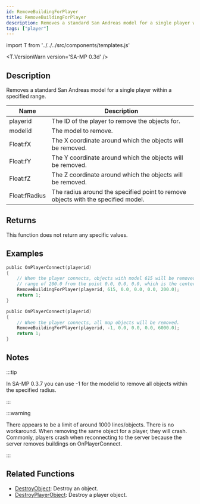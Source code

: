 ```yaml
---
id: RemoveBuildingForPlayer
title: RemoveBuildingForPlayer
description: Removes a standard San Andreas model for a single player within a specified range.
tags: ["player"]
---
```


import T from '../../../src/components/templates.js'

<T.VersionWarn version='SA-MP 0.3d' />

## Description

Removes a standard San Andreas model for a single player within a specified range.

| Name          | Description                                                                       |
| ------------- | --------------------------------------------------------------------------------- |
| playerid      | The ID of the player to remove the objects for.                                   |
| modelid       | The model to remove.                                                              |
| Float:fX      | The X coordinate around which the objects will be removed.                        |
| Float:fY      | The Y coordinate around which the objects will be removed.                        |
| Float:fZ      | The Z coordinate around which the objects will be removed.                        |
| Float:fRadius | The radius around the specified point to remove objects with the specified model. |

## Returns

This function does not return any specific values.

## Examples

```c
public OnPlayerConnect(playerid)
{
    // When the player connects, objects with model 615 will be removed within a
    // range of 200.0 from the point 0.0, 0.0, 0.0, which is the center of San Andreas.
    RemoveBuildingForPlayer(playerid, 615, 0.0, 0.0, 0.0, 200.0);
    return 1;
}

public OnPlayerConnect(playerid)
{
    // When the player connects, all map objects will be removed.
    RemoveBuildingForPlayer(playerid, -1, 0.0, 0.0, 0.0, 6000.0);
    return 1;
}
```

## Notes

:::tip

In SA-MP 0.3.7 you can use -1 for the modelid to remove all objects within the specified radius.

:::

:::warning

There appears to be a limit of around 1000 lines/objects. There is no workaround. When removing the same object for a player, they will crash. Commonly, players crash when reconnecting to the server because the server removes buildings on OnPlayerConnect.

:::

## Related Functions

- [DestroyObject](DestroyObject.md): Destroy an object.
- [DestroyPlayerObject](DestroyPlayerObject.md): Destroy a player object.
